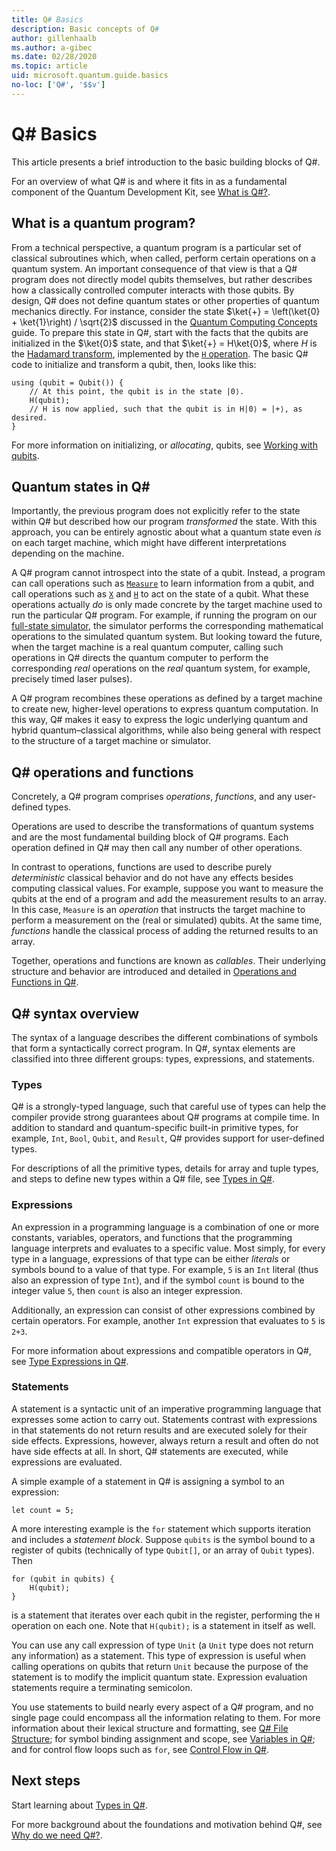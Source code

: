 ```yaml
---
title: Q# Basics
description: Basic concepts of Q#
author: gillenhaalb
ms.author: a-gibec
ms.date: 02/28/2020
ms.topic: article
uid: microsoft.quantum.guide.basics
no-loc: ['Q#', '$$v']
---
```


# Q# Basics

This article presents a brief introduction to the basic building blocks of Q#.

For an overview of what Q# is and where it fits in as a fundamental component of the Quantum Development Kit, see [What is Q#?](xref:microsoft.quantum.overview.q-sharp). 

## What is a quantum program?

From a technical perspective, a quantum program is a particular set of classical subroutines which, when called, perform certain operations on a quantum system.
An important consequence of that view is that a Q# program does not directly model qubits themselves, but rather describes how a classically controlled computer interacts with those qubits.
By design, Q# does not define quantum states or other properties of quantum mechanics directly.
For instance, consider the state $\ket{+} = \left(\ket{0} + \ket{1}\right) / \sqrt{2}$ discussed in the [Quantum Computing Concepts](xref:microsoft.quantum.concepts.intro) guide.
To prepare this state in Q#, start with the facts that the qubits are initialized in the $\ket{0}$ state, and that $\ket{+} = H\ket{0}$, where $H$ is the [Hadamard transform](xref:microsoft.quantum.glossary#hadamard), implemented by the [`H` operation](xref:microsoft.quantum.intrinsic.h). The basic Q# code to initialize and transform a qubit, then, looks like this:

```qsharp
using (qubit = Qubit()) {
    // At this point, the qubit is in the state |0⟩.
    H(qubit);
    // H is now applied, such that the qubit is in H|0⟩ = |+⟩, as desired.
}
```
For more information on initializing, or *allocating*, qubits, see [Working with qubits](xref:microsoft.quantum.guide.qubits).

## Quantum states in Q#

Importantly, the previous program does not explicitly refer to the state within Q# but described how our program *transformed* the state.
With this approach, you can be entirely agnostic about what a quantum state even *is* on each target machine, which might have different interpretations depending on the machine. 

A Q# program cannot introspect into the state of a qubit.
Instead, a program can call operations such as [`Measure`](xref:microsoft.quantum.intrinsic.measure) to learn information from a qubit, and call operations such as [`X`](xref:microsoft.quantum.intrinsic.x) and [`H`](xref:microsoft.quantum.intrinsic.h) to act on the state of a qubit.
What these operations actually *do* is only made concrete by the target machine used to run the particular Q# program.
For example, if running the program on our [full-state simulator](xref:microsoft.quantum.machines.full-state-simulator), the simulator performs the corresponding mathematical operations to the simulated quantum system.
But looking toward the future, when the target machine is a real quantum computer, calling such operations in Q# directs the quantum computer to perform the corresponding *real* operations on the *real* quantum system, for example, precisely timed laser pulses).

A Q# program recombines these operations as defined by a target machine to create new, higher-level operations to express quantum computation.
In this way, Q# makes it easy to express the logic underlying quantum and hybrid quantum–classical algorithms, while also being general with respect to the structure of a target machine or simulator.

## Q# operations and functions

Concretely, a Q# program comprises *operations*, *functions*, and any user-defined types. 

Operations are used to describe the transformations of quantum systems and are the most fundamental building block of Q# programs. 
Each operation defined in Q# may then call any number of other operations.

In contrast to operations, functions are used to describe purely *deterministic* classical behavior and do not have any effects besides computing classical values. 
For example, suppose you want to measure the qubits at the end of a program and add the measurement results to an array.
In this case, `Measure` is an *operation* that instructs the target machine to perform a measurement on the (real or simulated) qubits. At the same time, *functions* handle the classical process of adding the returned results to an array.

Together, operations and functions are known as *callables*. Their underlying structure and behavior are introduced and detailed in [Operations and Functions in Q#](xref:microsoft.quantum.guide.operationsfunctions).


## Q# syntax overview

The syntax of a language describes the different combinations of symbols that form a syntactically correct program.
In Q#, syntax elements are classified into three different groups: types, expressions, and statements.

### Types
Q# is a strongly-typed language, such that careful use of types can help the compiler provide strong guarantees about Q# programs at compile time.
In addition to standard and quantum-specific built-in primitive types, for example, `Int`, `Bool`, `Qubit`, and `Result`, Q# provides support for user-defined types.

For descriptions of all the primitive types, details for array and tuple types, and steps to define new types within a Q# file, see [Types in Q#](xref:microsoft.quantum.guide.types).

### Expressions
An expression in a programming language is a combination of one or more constants, variables, operators, and functions that the programming language interprets and evaluates to a specific value.
Most simply, for every type in a language, expressions of that type can be either *literals* or symbols bound to a value of that type.
For example, `5` is an `Int` literal (thus also an expression of type `Int`), and if the symbol `count` is bound to the integer value `5`, then `count` is also an integer expression.

Additionally, an expression can consist of other expressions combined by certain operators.
For example, another `Int` expression that evaluates to `5` is `2+3`.

For more information about expressions and compatible operators in Q#, see [Type Expressions in Q#](xref:microsoft.quantum.guide.expressions). 

### Statements 
A statement is a syntactic unit of an imperative programming language that expresses some action to carry out.
Statements contrast with expressions in that statements do not return results and are executed solely for their side effects. Expressions, however, always return a result and often do not have side effects at all. In short, Q# statements are executed, while expressions are evaluated.

A simple example of a statement in Q# is assigning a symbol to an expression:
```qsharp
let count = 5;
```

A more interesting example is the `for` statement which supports iteration and includes a *statement block*.
Suppose `qubits` is the symbol bound to a register of qubits (technically of type `Qubit[]`, or an array of `Qubit` types). 
Then
```qsharp
for (qubit in qubits) {
    H(qubit);
}
```
is a statement that iterates over each qubit in the register, performing the `H` operation on each one. 
Note that `H(qubit);` is a statement in itself as well.

You can use any call expression of type `Unit` (a `Unit` type does not return any information) as a statement.
This type of expression is useful when calling operations on qubits that return `Unit` because the purpose of the statement is to modify the implicit quantum state.
Expression evaluation statements require a terminating semicolon.

You use statements to build nearly every aspect of a Q# program, and no single page could encompass all the information relating to them.
For more information about their lexical structure and formatting, see [Q# File Structure](xref:microsoft.quantum.guide.filestructure); for symbol binding assignment and scope, see [Variables in Q#](xref:microsoft.quantum.guide.variables); and for control flow loops such as `for`, see [Control Flow in Q#](xref:microsoft.quantum.guide.controlflow).

## Next steps

Start learning about [Types in Q#](xref:microsoft.quantum.guide.types).

For more background about the foundations and motivation behind Q#, see [Why do we need Q#?](https://devblogs.microsoft.com/qsharp/why-do-we-need-q/).

